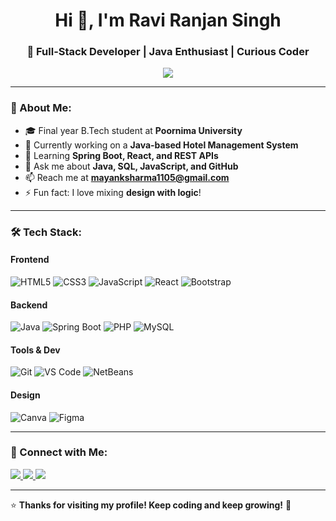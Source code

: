  <h1 align="center">Hi 👋, I'm Ravi Ranjan Singh</h1>
<h3 align="center">🚀 Full-Stack Developer | Java Enthusiast | Curious Coder</h3>

<p align="center">
  <img src="https://readme-typing-svg.herokuapp.com?font=Fira+Code&weight=600&size=20&duration=3000&pause=1000&color=F7B93E&center=true&vCenter=true&width=600&height=50&lines=Building+real-world+projects+with+passion!;Full-Stack+Developer+%7C+Java+%7C+React+%7C+SQL;Lifelong+learner+and+tech+explorer!+🚀" />
</p>

---

### 🚀 About Me:
- 🎓 Final year B.Tech student at **Poornima University**
- 🔭 Currently working on a **Java-based Hotel Management System**
- 🌱 Learning **Spring Boot, React, and REST APIs**
- 💬 Ask me about **Java, SQL, JavaScript, and GitHub**
- 📫 Reach me at **mayanksharma1105@gmail.com**
- ⚡ Fun fact: I love mixing **design with logic**!

---

### 🛠️ Tech Stack:

#### **Frontend**  
![HTML5](https://img.shields.io/badge/HTML5-E34F26?style=for-the-badge&logo=html5&logoColor=white)
![CSS3](https://img.shields.io/badge/CSS3-1572B6?style=for-the-badge&logo=css3&logoColor=white)
![JavaScript](https://img.shields.io/badge/JavaScript-F7DF1E?style=for-the-badge&logo=javascript&logoColor=black)
![React](https://img.shields.io/badge/React-61DAFB?style=for-the-badge&logo=react&logoColor=black)
![Bootstrap](https://img.shields.io/badge/Bootstrap-563D7C?style=for-the-badge&logo=bootstrap&logoColor=white)

#### **Backend**  
![Java](https://img.shields.io/badge/Java-007396?style=for-the-badge&logo=java&logoColor=white)
![Spring Boot](https://img.shields.io/badge/Spring_Boot-6DB33F?style=for-the-badge&logo=spring-boot&logoColor=white)
![PHP](https://img.shields.io/badge/PHP-777BB4?style=for-the-badge&logo=php&logoColor=white)
![MySQL](https://img.shields.io/badge/MySQL-4479A1?style=for-the-badge&logo=mysql&logoColor=white)

#### **Tools & Dev**  
![Git](https://img.shields.io/badge/Git-F05032?style=for-the-badge&logo=git&logoColor=white)
![VS Code](https://img.shields.io/badge/VS_Code-007ACC?style=for-the-badge&logo=visual-studio-code&logoColor=white)
![NetBeans](https://img.shields.io/badge/NetBeans-1B6AC6?style=for-the-badge&logo=apache-netbeans-ide&logoColor=white)

#### **Design**  
![Canva](https://img.shields.io/badge/Canva-00C4CC?style=for-the-badge&logo=canva&logoColor=white)
![Figma](https://img.shields.io/badge/Figma-F24E1E?style=for-the-badge&logo=figma&logoColor=white)

---

### 📲 Connect with Me:

<p align="left">
<a href="https://www.linkedin.com/in/mayanksharma1105/" target="blank">
  <img src="https://img.shields.io/badge/LinkedIn-0A66C2?style=for-the-badge&logo=linkedin&logoColor=white"/>
</a>
<a href="https://instagram.com/mayanksharma1105" target="blank">
  <img src="https://img.shields.io/badge/Instagram-E4405F?style=for-the-badge&logo=instagram&logoColor=white"/>
</a>
<a href="mailto:mayanksharma1105@gmail.com">
  <img src="https://img.shields.io/badge/Gmail-D14836?style=for-the-badge&logo=gmail&logoColor=white"/>
</a>
</p>

---

⭐ **Thanks for visiting my profile! Keep coding and keep growing!** 🚀
